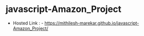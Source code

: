# javascript-Amazon_Project

* Hosted Link : - https://mithilesh-marekar.github.io/javascript-Amazon_Project/
